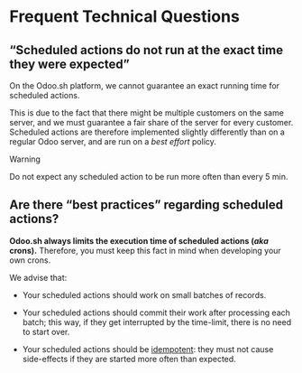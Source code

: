 # Frequent Technical Questions

## “Scheduled actions do not run at the exact time they were expected”

On the Odoo.sh platform, we cannot guarantee an exact running time for
scheduled actions.

This is due to the fact that there might be multiple customers on the same
server, and we must guarantee a fair share of the server for every customer.
Scheduled actions are therefore implemented slightly differently than on a
regular Odoo server, and are run on a _best effort_ policy.

Warning

Do not expect any scheduled action to be run more often than every 5 min.

## Are there “best practices” regarding scheduled actions?

**Odoo.sh always limits the execution time of scheduled actions (*aka*
crons).** Therefore, you must keep this fact in mind when developing your own
crons.

We advise that:

  * Your scheduled actions should work on small batches of records.

  * Your scheduled actions should commit their work after processing each batch; this way, if they get interrupted by the time-limit, there is no need to start over.

  * Your scheduled actions should be [idempotent](https://stackoverflow.com/a/1077421/3332416): they must not cause side-effects if they are started more often than expected.


